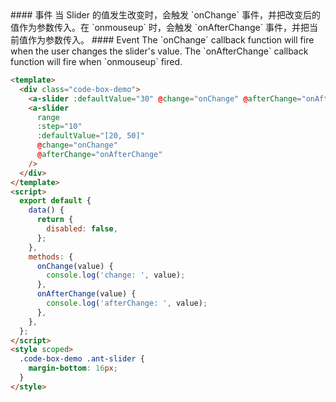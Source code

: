 <cn>
#### 事件
当 Slider 的值发生改变时，会触发 `onChange` 事件，并把改变后的值作为参数传入。在 `onmouseup` 时，会触发 `onAfterChange` 事件，并把当前值作为参数传入。
</cn>

<us>
#### Event
The `onChange` callback function will fire when the user changes the slider's value.
The `onAfterChange` callback function will fire when `onmouseup` fired.
</us>

```html
<template>
  <div class="code-box-demo">
    <a-slider :defaultValue="30" @change="onChange" @afterChange="onAfterChange" />
    <a-slider
      range
      :step="10"
      :defaultValue="[20, 50]"
      @change="onChange"
      @afterChange="onAfterChange"
    />
  </div>
</template>
<script>
  export default {
    data() {
      return {
        disabled: false,
      };
    },
    methods: {
      onChange(value) {
        console.log('change: ', value);
      },
      onAfterChange(value) {
        console.log('afterChange: ', value);
      },
    },
  };
</script>
<style scoped>
  .code-box-demo .ant-slider {
    margin-bottom: 16px;
  }
</style>
```
